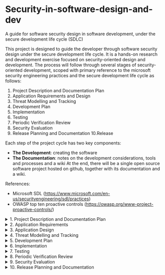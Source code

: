 # Security-in-software-design-and-dev
A guide for software security design in software development, under the secure development life cycle (SDLC)

This project is designed to guide the developer through software security design under the secure development life cycle. It is a hands-on research and development exercise focused on security-oriented design and development. The process will follow through several stages of security-oriented development, scoped with primary reference to the microsoft security engineering practices and the secure development life cycle as follows:
1. Project Description and Documentation Plan
2. Application Requirements and Design 
3. Threat Modelling and Tracking
4. Development Plan
5. Implementation
6. Testing
7. Periodic Verification Review
8. Security Evaluation
9. Release Planning and Documentation
10.Release

Each step of the project cycle has two key components:
- **The Development**: creating the software
- **The Documentation**: notes on the development considerations, tools and processes and a wiki
At the end, there will be a single open source software project hosted on github, together with its documentation and a wiki.

References: 
- Microsoft SDL (https://www.microsoft.com/en-us/securityengineering/sdl/practices)
- OWASP top ten proactive controls (https://owasp.org/www-project-proactive-controls/) 

<details><summary>1. Project Description and Documentation Plan</summary>
<p>
           
...

</p>
</details>

<details><summary>2. Application Requirements </summary>
<p>
           
...

</p>
</details>

<details><summary>3. Application Design </summary>
<p>
           
...

</p>
</details>

<details><summary>4. Threat Modelling and Tracking</summary>
<p>
           
...

</p>
</details>

<details><summary>5. Development Plan</summary>
<p>
           
...

</p>
</details>

<details><summary>6. Implementation</summary>
<p>
           
...

</p>
</details>

<details><summary>7. Testing</summary>
<p>
           
...

</p>
</details>

<details><summary>8. Periodic Verification Review</summary>
<p>
           
...

</p>
</details>

<details><summary>9. Security Evaluation</summary>
<p>
           
...

</p>
</details>

<details><summary>10. Release Planning and Documentation</summary>
<p>
           
...

</p>
</details>
